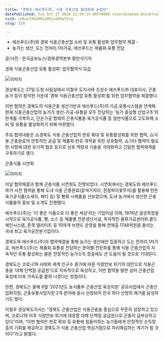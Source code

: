 ```yaml
---
title: "경북도-에쓰푸드㈜, 식용 곤충산업 활성화에 손잡아"
datePublished: Tue Oct 27 2020 21:54:14 GMT+0000 (Coordinated Universal Time)
cuid: cm6zz2582001a08ju28hqf2rq
slug: 219

---
```



- 에쓰푸드(주)와 경북 식용곤충산업 소비 및 유통 활성화 업무협약 체결 -
- 농가는 생산, 도는 전처리․1차가공, 에쓰푸드는 제품화․유통 전담

글/사진 : 한국공보뉴스/경북광역본부 황만석기자

경북 식용곤충산업 유통 활성화' 업무협약식 모습

![이미지](https://cdn.hashnode.com/res/hashnode/image/upload/v1739247503689/428ceb9e-6603-4d26-bd86-518356e160d5.jpeg)

경상북도는 27일 도청 사림실에서 이철우 도지사와 조성수 에쓰푸드㈜ 대표이사, 곤충농가 등이 참석한 가운데 ‘경북 식용곤충산업 유통 활성화’를 위한 업무협약을 체결했다.

이번 협약은 경북도의 식용곤충 생산기반과 에쓰푸드(주)의 가공․유통시스템을 연계해 현재 식용곤충산업의 농가가 생산-가공-유통을 모두 전담하는 ‘농가 중심형 산업구조’의 한계를 극복하고, 단순가공 형태의 곤충식품을 육가공식품 등 일반식품으로 고도화해 소비 및 유통을 활성화하기 위해 마련됐다.

주요 협약내용은 △경북도 식용 곤충산업의 판로 확대 및 유통활성화를 위한 협력, △식용 곤충원료의 안정적인 공급 및 제품화․판로 개척을 위한 상호협력, △기타 협력이 필요한 사항에 대한 유기적 협조 등으로 상호 역량과 기술을 극대화하고 긴밀한 협력체계를 구축하기로 했다.

곤충식품 시연회

![이미지](https://cdn.hashnode.com/res/hashnode/image/upload/v1739247505491/7ccf5060-9bac-4f4c-9739-b9e055b31826.jpeg)

이날 협약체결과 함께 곤충식품 시연회도 진행되었다. 시연회에서는 경북도와 에쓰푸드㈜가 사전 협력을 통해 도내 식용 곤충원료(갈색거저리, 흰점박이꽃무지)를 활용해 만든 육가공식품(소세지, 패티 등) 및 빵류 시제품을 선보였으며, 도내 농가에서 생산한 곤충식품들의 홍보 및 소개도 진행됐다.

에쓰푸드(주)는 ‘더 좋은 식품으로 더 좋은 세상’라는 기업이념 아래, 1976년 설성목장을 시작으로 육가공식품, 빵, 소스 등 제품별 전문생산시설, 독자적인 물류가공센터와 콜드체인시스템, 존쿡 델리미트 등 10여개 브랜드 운영을 통해 연매출 1748억원을 올리는 국내 최고 육가공전문기업이다.

경북도와 에쓰푸드(주)의 협약체결을 통해 농가는 생산에만 집중하고 도는 전처리․1차가공, 에쓰푸드(주)는 제품화․유통을 전담하는 분야별 전문화를 통해 식용 곤충산업의 지속적인 유통 활성화는 물론 안정적인 농가소득 창출에도 큰 도움이 될 것으로 기대된다.

경북도는 코로나19 사태와 세계 인구수 증가에 따른 식량안보 위기의 대안으로 식용곤충을 ‘대체 단백질 공급원’으로 지속적으로 육성하고, 이번 협약을 발판 삼아 곤충산업 육성에 더욱 가속도를 붙여 나겠다는 방침이다.

한편, 경북도는 올해 9월 ‘2021년도 농식품부 곤충산업 육성지원’ 공모사업에서 곤충산업화지원, 곤충유통사업지원 2개 분야에 동시 선정되어 전국 최다 선정의 쾌거를 달성하기도 했다.

이철우 경상북도지사는 “경북도 곤충산업은 식용곤충을 중심으로 꾸준히 성장하고 있으며, 코로나19 이후 식량안보 위기에 대응할 대체 단백질 공급원으로 곤충이 급부상하고 있다”라며, “이번 협약은 판로 확보 등 유통에 힘들어하는 농가들에게 안정적인 소득창출의 기회를 제공하고 경북도가 식용 곤충산업 핵심거점으로 자리매김하는 계기가 될 것이다”라고 밝혔다.